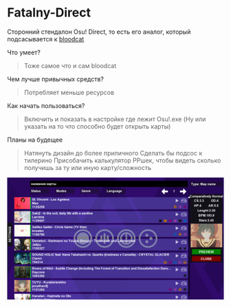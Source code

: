 # Fatalny-Direct

Сторонний стендалон Osu! Direct, то есть его аналог, который подсасывается к [bloodcat](https://bloodcat.com/osu/)

Что умеет?
>Тоже самое что и сам bloodcat

Чем лучше привычных средств?
>Потребляет меньше ресурсов

Как начать пользоваться?
>Включить и показать в настройке где лежит Osu!.exe (Ну или указать на то что способно будет открыть карты)

Планы на будещее
>Натянуть дизайн до более приличного
>Сделать бы подсос к тилерино
>Присобачить калькулятор PPшек, чтобы видеть сколько получишь за ту или иную карту/сложность

![](pic.png)
